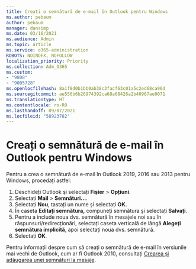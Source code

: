 ```yaml
---
title: Creați o semnătură de e-mail în Outlook pentru Windows
ms.author: pebaum
author: pebaum
manager: dansimp
ms.date: 03/16/2021
ms.audience: Admin
ms.topic: article
ms.service: o365-administration
ROBOTS: NOINDEX, NOFOLLOW
localization_priority: Priority
ms.collection: Adm_O365
ms.custom:
- "9808"
- "9005728"
ms.openlocfilehash: 8a1f8d0b1bb0ab38c3facf63c01a5c2ed68ca96d
ms.sourcegitcommit: ae556b6b26974392ca68a68426a2b40967ae0071
ms.translationtype: HT
ms.contentlocale: ro-RO
ms.lasthandoff: 09/07/2021
ms.locfileid: "58923782"
---
```

# <a name="create-an-email-signature-in-outlook-for-windows"></a>Creați o semnătură de e-mail în Outlook pentru Windows

Pentru a crea o semnătură de e-mail în Outlook 2019, 2016 sau 2013 pentru Windows, procedați astfel:

1. Deschideți Outlook și selectați **Fișier** > **Opțiuni**.
1. Selectați **Mail** > **Semnături...**.
1. Selectați **Nou**, tastați un nume și selectați **OK.**
1. În caseta **Editați semnătura,** compuneți semnătura și selectați **Salvați**.
1. Pentru a include noua dvs. semnătură în mesajele noi sau în răspunsuri/redirecționări, selectați caseta verticală de lângă **Alegeți semnătura implicită**, apoi selectați noua dvs. semnătură.
1. Selectați **OK**.

Pentru informații despre cum să creați o semnătură de e-mail în versiunile mai vechi de Outlook, cum ar fi Outlook 2010, consultați [Crearea și adăugarea unei semnături la mesaje](https://support.microsoft.com/office/8ee5d4f4-68fd-464a-a1c1-0e1c80bb27f2#ID0EAADAAA=Office_2007_-_2010).
